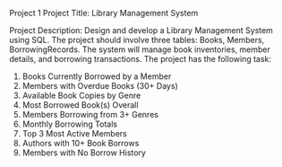 Project 1 Project Title: Library Management System

Project Description: 
Design and develop a Library Management System using SQL. The project should involve three tables: Books, Members, BorrowingRecords. The system will manage book inventories, member details, and borrowing transactions. The project has the following task:

1. Books Currently Borrowed by a Member
2. Members with Overdue Books (30+ Days)
3. Available Book Copies by Genre
4. Most Borrowed Book(s) Overall
5. Members Borrowing from 3+ Genres
6. Monthly Borrowing Totals
7. Top 3 Most Active Members
8. Authors with 10+ Book Borrows
9. Members with No Borrow History
